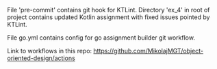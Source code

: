 File 'pre-commit' contains git hook for KTLint.
Directory 'ex_4' in root of project contains updated Kotlin assignment with fixed issues pointed by KTLint.

File go.yml contains config for go assignment builder git workflow.

Link to workflows in this repo:
https://github.com/MikolajMGT/object-oriented-design/actions